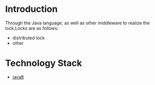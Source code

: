 # Introduction
Through the Java language, as well as other middleware to realize the lock,Locks are as follows:
- distributed lock
- other
# Technology Stack
- [java8](https://docs.oracle.com/javase/8/docs/) 
